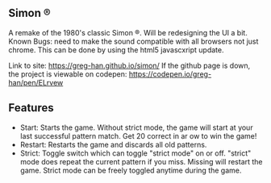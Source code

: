 ## Simon &reg;
A remake of the 1980's classic Simon &reg;.
Will be redesigning the UI a bit.
Known Bugs: need to make the sound compatible with all browsers not just chrome.
This can be done by using the html5 javascxript update.

Link to site: https://greg-han.github.io/simon/
If the github page is down, the project is viewable on codepen:
https://codepen.io/greg-han/pen/ELrvew

## Features

* Start: Starts the game. Without strict mode, the game will start at your last successful pattern match. Get 20 correct in ar ow to win the game!
* Restart: Restarts the game and discards all old patterns.
* Strict: Toggle switch which can toggle "strict mode" on or off. "strict" mode does repeat the current pattern if you miss. Missing will restart the game. Strict mode can be freely toggled anytime during the game.
